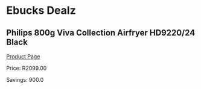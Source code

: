 
# Ebucks Dealz
## Philips 800g Viva Collection Airfryer HD9220/24 Black
[Product Page](https://www.ebucks.com/web/shop/productSelected.do?prodId=1063318581&catId=704983235)

Price: R2099.00

Savings: 900.0


	